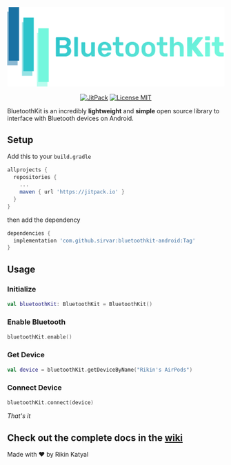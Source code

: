 <img src=".github/logo.png"/>

<p align="center">
<!--   <a href="https://android-arsenal.com/details/1/6255"><img src="https://img.shields.io/badge/Android%20Arsenal-robin-blue.svg?style=flat" alt="Build Status"></a> -->
  <a href="https://jitpack.io/#sirvar/bluetoothkit-android"><img src="https://jitpack.io/v/sirvar/bluetoothkit-android.svg" alt="JitPack"></a>
  <a href="https://opensource.org/licenses/MIT"><img src="https://img.shields.io/badge/License-MIT-yellow.svg" alt="License MIT"></a>
</p>

BluetoothKit is an incredibly **lightweight** and **simple** open source library to interface with Bluetooth devices on Android.

## Setup
Add this to your `build.gradle`
```gradle
allprojects {
  repositories {
    ...
    maven { url 'https://jitpack.io' }
  }
}
```
then add the dependency
```gradle
dependencies {
  implementation 'com.github.sirvar:bluetoothkit-android:Tag'
}
```
## Usage

### Initialize
```kotlin
val bluetoothKit: BluetoothKit = BluetoothKit()
```

### Enable Bluetooth
```kotlin
bluetoothKit.enable()
```
### Get Device
```kotlin
val device = bluetoothKit.getDeviceByName("Rikin's AirPods")
```
### Connect Device
```kotlin
bluetoothKit.connect(device)
```
*That's it*

## Check out the complete docs in the [wiki](https://github.com/sirvar/bluetoothkit-android/wiki/BluetoothKit-Docs)

Made with ❤ by Rikin Katyal
